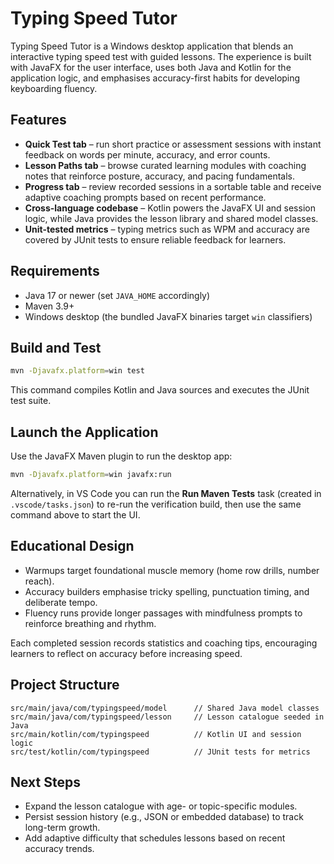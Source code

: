 # Typing Speed Tutor

Typing Speed Tutor is a Windows desktop application that blends an interactive typing speed test with guided lessons. The experience is built with JavaFX for the user interface, uses both Java and Kotlin for the application logic, and emphasises accuracy-first habits for developing keyboarding fluency.

## Features

- **Quick Test tab** – run short practice or assessment sessions with instant feedback on words per minute, accuracy, and error counts.
- **Lesson Paths tab** – browse curated learning modules with coaching notes that reinforce posture, accuracy, and pacing fundamentals.
- **Progress tab** – review recorded sessions in a sortable table and receive adaptive coaching prompts based on recent performance.
- **Cross-language codebase** – Kotlin powers the JavaFX UI and session logic, while Java provides the lesson library and shared model classes.
- **Unit-tested metrics** – typing metrics such as WPM and accuracy are covered by JUnit tests to ensure reliable feedback for learners.

## Requirements

- Java 17 or newer (set `JAVA_HOME` accordingly)
- Maven 3.9+
- Windows desktop (the bundled JavaFX binaries target `win` classifiers)

## Build and Test

```bash
mvn -Djavafx.platform=win test
```

This command compiles Kotlin and Java sources and executes the JUnit test suite.

## Launch the Application

Use the JavaFX Maven plugin to run the desktop app:

```bash
mvn -Djavafx.platform=win javafx:run
```

Alternatively, in VS Code you can run the **Run Maven Tests** task (created in `.vscode/tasks.json`) to re-run the verification build, then use the same command above to start the UI.

## Educational Design

- Warmups target foundational muscle memory (home row drills, number reach).
- Accuracy builders emphasise tricky spelling, punctuation timing, and deliberate tempo.
- Fluency runs provide longer passages with mindfulness prompts to reinforce breathing and rhythm.

Each completed session records statistics and coaching tips, encouraging learners to reflect on accuracy before increasing speed.

## Project Structure

```
src/main/java/com/typingspeed/model      // Shared Java model classes
src/main/java/com/typingspeed/lesson     // Lesson catalogue seeded in Java
src/main/kotlin/com/typingspeed          // Kotlin UI and session logic
src/test/kotlin/com/typingspeed          // JUnit tests for metrics
```

## Next Steps

- Expand the lesson catalogue with age- or topic-specific modules.
- Persist session history (e.g., JSON or embedded database) to track long-term growth.
- Add adaptive difficulty that schedules lessons based on recent accuracy trends.
